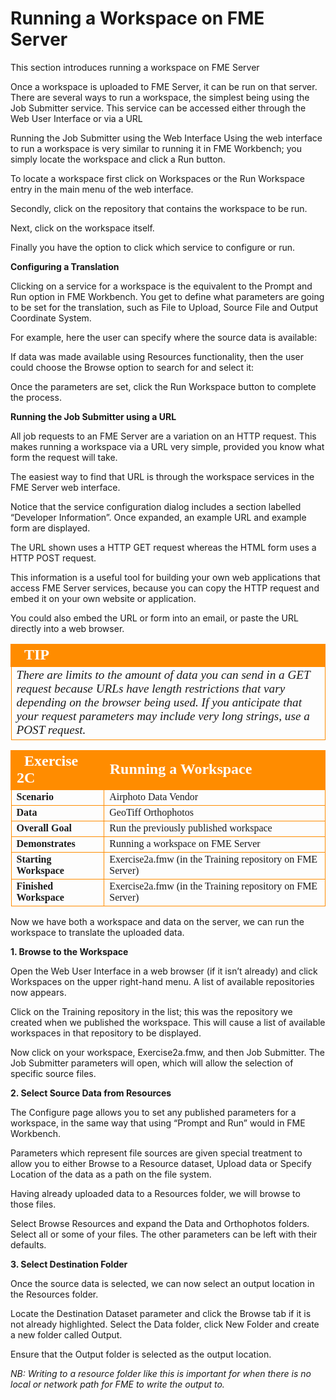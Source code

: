# Running a Workspace on FME Server

This section introduces running a workspace on FME Server

Once a workspace is uploaded to FME Server, it can be run on that server. There are several ways to run a workspace, the simplest being using the Job Submitter service.
This service can be accessed either through the Web User Interface or via a URL

Running the Job Submitter using the Web Interface Using the web interface to run a workspace is very similar to running it in FME Workbench; you simply locate the workspace and click a Run button.

To locate a workspace first click on Workspaces or the Run Workspace entry in the main menu of the web interface.

Secondly, click on the repository that contains the workspace to be run.

Next, click on the workspace itself.

Finally you have the option to click which service to configure or run.

**Configuring a Translation**

Clicking on a service for a workspace is the equivalent to the Prompt and Run option in FME Workbench. You get to define what parameters are going to be set for the translation, such as File to Upload, Source File and Output Coordinate System.

For example, here the user can specify where the source data is available:

If data was made available using Resources functionality, then the user could choose the Browse option to search for and select it:

Once the parameters are set, click the Run Workspace button to complete the process.

**Running the Job Submitter using a URL**

All job requests to an FME Server are a variation on an HTTP request. This makes running a workspace via a URL very simple, provided you know what form the request will take.

The easiest way to find that URL is through the workspace services in the FME Server web interface.

Notice that the service configuration dialog includes a section labelled “Developer Information”.
Once expanded, an example URL and example form are displayed.

The URL shown uses a HTTP GET request whereas the HTML form uses a HTTP POST request.

This information is a useful tool for building your own web applications that access FME Server services, because you can copy the HTTP request and embed it on your own website or application.

You could also embed the URL or form into an email, or paste the URL directly into a web browser.

<table style="border-spacing: 0px">
<tr>
<td style="vertical-align:middle;background-color:darkorange;border: 2px solid darkorange">
<i class="fa fa-info-circle fa-lg fa-pull-left fa-fw" style="color:white;padding-right: 12px;vertical-align:text-top"></i>
<span style="color:white;font-size:x-large;font-weight: bold;font-family:serif">TIP</span>
</td>
</tr>

<tr>
<td style="border: 1px solid darkorange">
<span style="font-family:serif; font-style:italic; font-size:larger">
There are limits to the amount of data you can send in a GET request because URLs
have length restrictions that vary depending on the browser being used. If you
anticipate that your request parameters may include very long strings, use a POST
request.
</span>
</td>
</tr>
</table>

<table style="border-spacing: 0px;border-collapse: collapse;font-family:serif">
<tr>
<td style="vertical-align:middle;background-color:darkorange;border: 2px solid darkorange">
<i class="fa fa-cogs fa-lg fa-pull-left fa-fw" style="color:white;padding-right: 12px;vertical-align:text-top"></i>
<span style="color:white;font-size:x-large;font-weight: bold">Exercise 2C </span>
</td>
<td style="border: 2px solid darkorange;background-color:darkorange;color:white">
<span style="color:white;font-size:x-large;font-weight: bold">Running a Workspace</span>
</td>
</tr>

<tr>
<td style="border: 1px solid darkorange; font-weight: bold">Scenario</td>
<td style="border: 1px solid darkorange">Airphoto Data Vendor</td>
</tr>

<tr>
<td style="border: 1px solid darkorange; font-weight: bold">Data</td>
<td style="border: 1px solid darkorange">GeoTiff Orthophotos</td>
</tr>

<tr>
<td style="border: 1px solid darkorange; font-weight: bold">Overall Goal</td>
<td style="border: 1px solid darkorange">Run the previously published workspace</td>
</tr>

<tr>
<td style="border: 1px solid darkorange; font-weight: bold">Demonstrates</td>
<td style="border: 1px solid darkorange">Running a workspace on FME Server</td>
</tr>

<tr>
<td style="border: 1px solid darkorange; font-weight: bold">Starting Workspace</td>
<td style="border: 1px solid darkorange">Exercise2a.fmw
(in
the
Training
repository
on
FME
Server)</td>
</tr>

<tr>
<td style="border: 1px solid darkorange; font-weight: bold">Finished Workspace</td>
<td style="border: 1px solid darkorange">Exercise2a.fmw
(in
the
Training
repository
on
FME
Server)</td>
</tr>

</table>

Now we have both a workspace and data on the server, we can run the workspace to translate the uploaded data.

**1. Browse to the Workspace**

Open the Web User Interface in a web browser (if it isn’t already) and click Workspaces on the upper right-hand menu. A list of available repositories now appears.

Click on the Training repository in the list; this was the repository we created when we published the workspace. This will cause a list of available workspaces in that repository to be displayed.

Now click on your workspace, Exercise2a.fmw, and then Job Submitter. The Job Submitter parameters will open, which will allow the selection of specific source files.

**2. Select Source Data from Resources**

The Configure page allows you to set any published parameters for a workspace, in the same way that using “Prompt and Run” would in FME Workbench.

Parameters which represent file sources are given special treatment to allow you to either Browse to a Resource dataset, Upload data or Specify Location of the data as a path on the file system.

Having already uploaded data to a Resources folder, we will browse to those files.

Select Browse Resources and expand the Data and Orthophotos folders. Select all or some of your files. The other parameters can be left with their defaults.

**3. Select Destination Folder**

Once the source data is selected, we can now select an output location in the Resources folder.

Locate the Destination Dataset parameter and click the Browse tab if it is not already highlighted. Select the Data folder, click New Folder and create a new folder called Output.

Ensure that the Output folder is selected as the output location.

*NB: Writing to a resource folder like this is important for when there is no local or network path for FME to write the output to.*